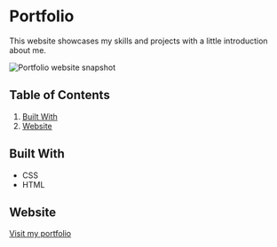 # Portfolio

This website showcases my skills and projects with a little introduction about me.

![Portfolio website snapshot](./Assets/snapshot.png)

## Table of Contents

1. [Built With](#Built-With)
2. [Website](#Website)

## Built With

* CSS
* HTML

## Website

[Visit my portfolio](https://samersaemeldahr.github.io/Portfolio/)